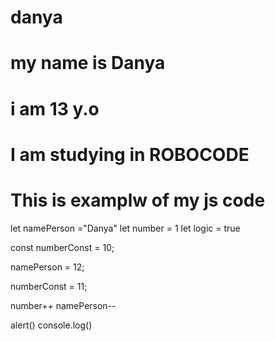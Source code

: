# danya
# my name is Danya
# i am 13 y.o
# I am studying in ROBOCODE
# This is examplw of my js code
let namePerson ="Danya"
let number = 1
let logic = true

const numberConst = 10;

namePerson = 12;

numberConst = 11;

number++
namePerson--

alert()
console.log()
